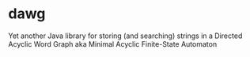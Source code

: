 # dawg
Yet another Java library for storing (and searching) strings in a Directed Acyclic Word Graph aka Minimal Acyclic Finite-State Automaton
